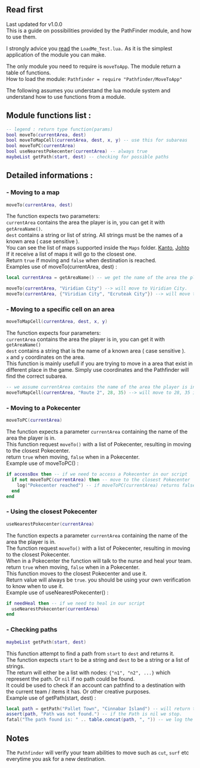 ## Read first
Last updated for v1.0.0  
This is a guide on possibilities provided by the PathFinder module, and how to use them.

I strongly advice you [read](https://github.com/Crazy3001/PokeOnePlus-PathFinder/blob/master/LoadMe_Test.lua) the `LoadMe_Test.lua.` As it is the simplest application of the module you can make.  

The only module you need to require is `moveToApp`. The module return a table of functions.  
How to load the module: `Pathfinder = require "Pathfinder/MoveToApp"`

The following assumes you understand the lua module system and understand how to use functions from a module.

## Module functions list :
```lua
-- legend : return type function(params)
bool moveTo(currentArea, dest)
bool moveToMapCell(currentArea, dest, x, y) -- use this for subareas
bool moveToPC(currentArea)
bool useNearestPokecenter(currentArea) -- always true
maybeList getPath(start, dest) -- checking for possible paths
```

## Detailed informations :
### - Moving to a map
```lua
moveTo(currentArea, dest)
```
The function expects two parameters:  
`currentArea` contains the area the player is in, you can get it with `getAreaName()`.  
`dest` contains a string or list of string. All strings must be the names of a known area ( case sensitive ).  
You can see the list of maps supported inside the `Maps` folder. [Kanto](https://github.com/Crazy3001/PokeOnePlus-PathFinder/blob/master/Pathfinder/Maps/Kanto/KantoMap.lua), [Johto](https://github.com/Crazy3001/PokeOnePlus-PathFinder/blob/master/Pathfinder/Maps/Johto/JohtoMap.lua)  
If it receive a list of maps it will go to the closest one.  
Return `true` if moving and `false` when destination is reached.  
Examples use of moveTo(currentArea, dest) :
```lua
local currentArea = getAreaName() -- we get the name of the area the player is in.

moveTo(currentArea, "Viridian City") --> will move to Viridian City.
moveTo(currentArea, {"Viridian City", "Ecruteak City"}) --> will move to the closest area found.
```  
### - Moving to a specific cell on an area
```lua
moveToMapCell(currentArea, dest, x, y)
```
The function expects four parameters:  
`currentArea` contains the area the player is in, you can get it with `getAreaName()`  
`dest` contains a string that is the name of a known area ( case sensitive ).  
`x` and `y` coordinates on the area.  
This function is mainly usefull if you are trying to move in a area that exist in different place in the game. Simply use coordinates and the Pathfinder will find the correct subarea.  
```lua
-- we assume currentArea contains the name of the area the player is in.
moveToMapCell(currentArea, "Route 2", 28, 35) --> will move to 28, 35 in Route 2.
```  
### - Moving to a Pokecenter
```lua
moveToPC(currentArea)
```
The function expects a parameter `currentArea` containing the name of the area the player is in.  
This function request `moveTo()` with a list of Pokecenter, resulting in moving to the closest Pokecenter.  
return `true` when moving, `false` when in a Pokecenter.  
Example use of moveToPC() :
```lua
if accessBox then -- if we need to access a Pokecenter in our script
  if not moveToPC(currentArea) then -- move to the closest Pokecenter
    log("Pokecenter reached") -- if moveToPC(currentArea) returns false we're in a Pokecenter
  end
end
```
### - Using the closest Pokecenter
```lua
useNearestPokecenter(currentArea)
```
The function expects a parameter `currentArea` containing the name of the area the player is in.  
The function request `moveTo()` with a list of Pokecenter, resulting in moving to the closest Pokecenter.  
When in a Pokecenter the function will talk to the nurse and heal your team.  
return `true` when moving, `false` when in a Pokecenter.  
This function moves to the closest Pokecenter and use it.  
Return value will always be `true`. you should be using your own verification to know when to use it.  
Example use of useNearestPokecenter() :
```lua
if needHeal then -- if we need to heal in our script
  useNearestPokecenter(currentArea)
end
```
### - Checking paths
```lua
maybeList getPath(start, dest)
```
This function attempt to find a path from `start` to `dest` and returns it.  
The function expects `start` to be a string and `dest` to be a string or a list of strings.  
The return will either be a list with nodes: `{"n1", "n2", ...}` which represent the path. Or `nil` if no path could be found.  
It could be used to check if an account can pathfind to a destination with the current team / items it has. Or other creative purposes.  
Example use of getPath(start, dest) :
```lua
local path = getPath("Pallet Town", "Cinnabar Island") -- will return true if we can move from Pallet Town to Cinnabar Island
assert(path, "Path was not found.") -- if the Path is nil we stop.
fatal("The path found is: " .. table.concat(path, ", ")) -- we log the path found and terminate.
```
## Notes
The `Pathfinder` will verify your team abilities to move such as `cut`, `surf` etc everytime you ask for a new destination.  
